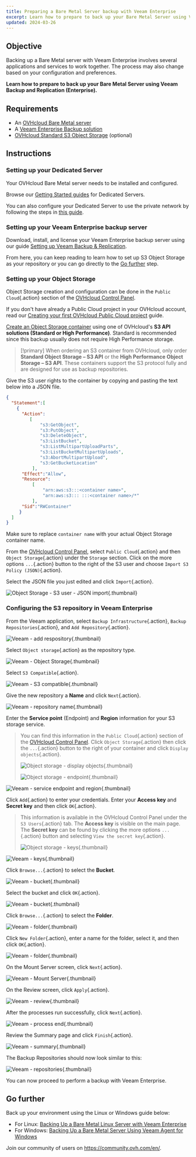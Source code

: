 ```yaml
---
title: Preparing a Bare Metal Server backup with Veeam Enterprise
excerpt: Learn how to prepare to back up your Bare Metal Server using Veeam Backup and Replication (Enterprise)
updated: 2024-03-26
---
```


## Objective

Backing up a Bare Metal server with Veeam Enterprise involves several applications and services to work together. The process may also change based on your configuration and preferences.

**Learn how to prepare to back up your Bare Metal Server using Veeam Backup and Replication (Enterprise).**

## Requirements

- An [OVHcloud Bare Metal server](https://www.ovhcloud.com/en-au/bare-metal/)
- A [Veeam Enterprise Backup solution](https://www.ovhcloud.com/en-au/storage-solutions/veeam-enterprise/)
- [OVHcloud Standard S3 Object Storage](https://www.ovhcloud.com/en-au/public-cloud/object-storage/) (optional)

## Instructions

### Setting up your Dedicated Server

Your OVHcloud Bare Metal server needs to be installed and configured.

Browse our [Getting Started guides](/products/bare-metal-cloud-dedicated-servers-getting-started) for Dedicated Servers.

You can also configure your Dedicated Server to use the private network by following the steps in [this guide](/pages/bare_metal_cloud/dedicated_servers/vrack_configuring_on_dedicated_server).

### Setting up your Veeam Enterprise backup server

Download, install, and license your Veeam Enterprise backup server using our guide [Setting up Veeam Backup & Replication](/pages/storage_and_backup/backup_and_disaster_recovery_solutions/veeam/veeam_veeam_backup_replication).

From here, you can keep reading to learn how to set up S3 Object Storage as your repository or you can go directly to the [Go further](#gofurther) step.

### Setting up your Object Storage

Object Storage creation and configuration can be done in the `Public Cloud`{.action} section of the [OVHcloud Control Panel](https://ca.ovh.com/auth/?action=gotomanager&from=https://www.ovh.com.au/&ovhSubsidiary=au).

If you don't have already a Public Cloud project in your OVHcloud account, read our [Creating your first OVHcloud Public Cloud project](/pages/public_cloud/compute/create_a_public_cloud_project) guide.

[Create an Object Storage container](/pages/storage_and_backup/object_storage/s3_create_bucket) using one of OVHcloud's **S3 API solutions (Standard or High Performance)**. Standard is recommended since this backup usually does not require High Performance storage.

> [!primary]
> When ordering an S3 container from OVHcloud, only order **Standard Object Storage – S3 API** or the **High Performance Object Storage – S3 API**. These containers support the S3 protocol fully and are designed for use as backup repositories.

Give the S3 user rights to the container by copying and pasting the text below into a JSON file.

```json
{
  "Statement":[
    {
      "Action":
         [
             "s3:GetObject",
             "s3:PutObject",
             "s3:DeleteObject",
             "s3:ListBucket",
             "s3:ListMultipartUploadParts",
             "s3:ListBucketMultipartUploads",
             "s3:AbortMultipartUpload",
             "s3:GetBucketLocation"
          ],
      "Effect":"Allow",
      "Resource":
          [
              "arn:aws:s3:::<container name>",
              "arn:aws:s3::: :::<container name>/*"
          ],
      "Sid":"RWContainer"
     }
  ]
}
```

Make sure to replace `container name` with your actual Object Storage container name.

From the [OVHcloud Control Panel](https://ca.ovh.com/auth/?action=gotomanager&from=https://www.ovh.com.au/&ovhSubsidiary=au), select `Public Cloud`{.action} and then `Object Storage`{.action} under the `Storage` section. Click on the more options `...`{.action} button to the right of the S3 user and choose `Import S3 Policy (JSON)`{.action}.

Select the JSON file you just edited and click `Import`{.action}.

![Object Storage - S3 user - JSON import](images/backup-preparation-01.png){.thumbnail}

### Configuring the S3 repository in Veeam Enterprise

From the Veeam application, select `Backup Infrastructure`{.action}, `Backup Repositories`{.action}, and `Add Repository`{.action}.

![Veeam - add respository](images/backup-preparation-02.png){.thumbnail}

Select `Object storage`{.action} as the repository type.

![Veeam - Object Storage](images/backup-preparation-03.png){.thumbnail}

Select `S3 Compatible`{.action}.

![Veeam - S3 compatible](images/backup-preparation-04.png){.thumbnail}

Give the new repository a **Name** and click `Next`{.action}.

![Veeam - repository name](images/backup-preparation-05.png){.thumbnail}

Enter the **Service point** (Endpoint) and **Region** information for your S3 storage service.

> You can find this information in the `Public Cloud`{.action} section of the [OVHcloud Control Panel](https://ca.ovh.com/auth/?action=gotomanager&from=https://www.ovh.com.au/&ovhSubsidiary=au).
> Click `Object Storage`{.action} then click the `...`{.action} button to the right of your container and click `Display objects`{.action}.
>
> ![Object storage - display objects](images/backup-preparation-06.png){.thumbnail}
>
> ![Object storage - endpoint](images/backup-preparation-07.png){.thumbnail}

![Veeam - service endpoint and region](images/backup-preparation-08.png){.thumbnail}

Click `Add`{.action} to enter your credentials. Enter your **Access key** and **Secret key** and then click `OK`{.action}.

> This information is available in the OVHcloud Control Panel under the `S3 Users`{.action} tab. The **Access key** is visible on the main page. 
> The **Secret key** can be found by clicking the more options `...`{.action} button and selecting `View the secret key`{.action}. 
>
> ![Object storage - keys](images/backup-preparation-09.png){.thumbnail}

![Veeam - keys](images/backup-preparation-10.png){.thumbnail}

Click `Browse...`{.action} to select the **Bucket**.

![Veeam - bucket](images/backup-preparation-11.png){.thumbnail}

Select the bucket and click `OK`{.action}.

![Veeam - bucket](images/backup-preparation-12.png){.thumbnail}

Click `Browse...`{.action} to select the **Folder**.

![Veeam - folder](images/backup-preparation-13.png){.thumbnail}

Click `New Folder`{.action}, enter a name for the folder, select it, and then click `OK`{.action}.

![Veeam - folder](images/backup-preparation-14.png){.thumbnail}

On the Mount Server screen, click `Next`{.action}.

![Veeam - Mount Server](images/backup-preparation-15.png){.thumbnail}

On the Review screen, click `Apply`{.action}.

![Veeam - review](images/backup-preparation-16.png){.thumbnail}

After the processes run successfully, click `Next`{.action}.

![Veeam - process end](images/backup-preparation-17.png){.thumbnail}

Review the Summary page and click `Finish`{.action}.

![Veeam - summary](images/backup-preparation-18.png){.thumbnail}

The Backup Repositories should now look similar to this:

![Veeam - repositories](images/backup-preparation-19.png){.thumbnail}

You can now proceed to perform a backup with Veeam Enterprise.

## Go further <a name="gofurther"></a>

Back up your environment using the Linux or Windows guide below:

- For Linux: [Backing Up a Bare Metal Linux Server with Veeam Enterprise](/pages/bare_metal_cloud/dedicated_servers/veeam-enterprise-server-backup)
- For Windows: [Backing Up a Bare Metal Server Using Veeam Agent for Windows](/pages/bare_metal_cloud/dedicated_servers/veeam-enterprise-server-backup-windows-agent)

Join our community of users on <https://community.ovh.com/en/>.
